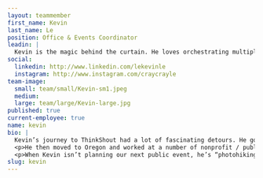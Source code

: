 ```yaml
---
layout: teammember
first_name: Kevin
last_name: Le
position: Office & Events Coordinator
leadin: |
  Kevin is the magic behind the curtain. He loves orchestrating multiple pieces at once to create the perfect workshop, conference, or office celebration; which makes him the perfect fit as our Office & Events Coordinator.
social:
  linkedin: http://www.linkedin.com/lekevinle
  instagram: http://www.instagram.com/craycrayle
team-image:
  small: team/small/Kevin-sm1.jpeg
  medium:
  large: team/large/Kevin-large.jpg
published: true
current-employee: true
name: kevin
bio: |
  Kevin’s journey to ThinkShout had a lot of fascinating detours. He got a degree in marine biology from UC Santa Barbara, acquiring a plethora of lab skills and scuba diving experience. Shortly afterwards he moved to the hospitality industry working at a resort in Guam and had a lot of customer service experience teaching guests the art of vacationing on a US territory. He then took a sharp pivot and went to work for the state of California managing power plant projects and coordinating stakeholder meetings for solar power plant projects, that were being funded by the Obama administration. This work piqued his interest in land conservation policy, driving him to obtain a Master’s Degree in Environmental Policy from the University of Michigan.
  <p>He then moved to Oregon and worked at a number of nonprofit / public sector jobs managing offices, events, and equity programs; not to mention assembling workshops and putting on conferences -- some spanning multiple days and over 1,000 attendees.
  <p>When Kevin isn’t planning our next public event, he’s “photohiking” (aka going on stupendous hikes at crazy hours of the day to get _that_ photo), experimenting new food recipes, or binge watching food reality tv (something has to fuel all that hiking, right?).
slug: kevin
---
```

